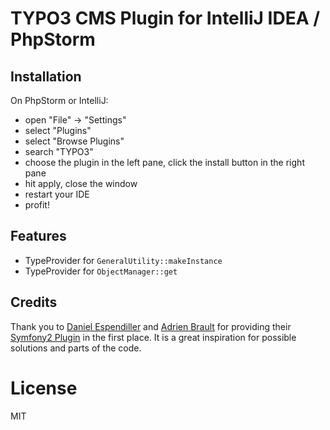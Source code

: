 # TYPO3 CMS Plugin for IntelliJ IDEA / PhpStorm

## Installation

On PhpStorm or IntelliJ:

* open "File" -> "Settings"
* select "Plugins"
* select "Browse Plugins"
* search "TYPO3"
* choose the plugin in the left pane, click the install button in 
  the right pane
* hit apply, close the window
* restart your IDE
* profit!

## Features

* TypeProvider for `GeneralUtility::makeInstance`
* TypeProvider for `ObjectManager::get`

## Credits

Thank you to <a href="https://github.com/Haehnchen">Daniel Espendiller</a> and <a href="https://github.com/adrienbrault">Adrien Brault</a>
for providing their <a href="https://github.com/Haehnchen/idea-php-symfony2-plugin">Symfony2 Plugin</a> in the first place.
It is a great inspiration for possible solutions and parts of the code.

# License

MIT
